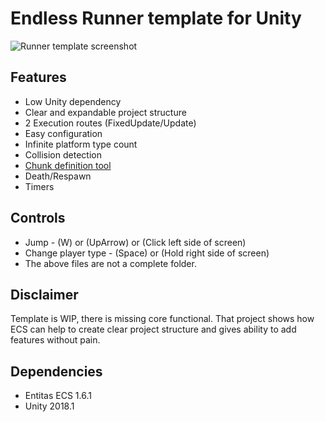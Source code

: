 #  Endless Runner template for Unity

![Runner template screenshot](https://i.imgur.com/0SXy7iT.gif) 

## Features
- Low Unity dependency
- Clear and expandable project structure
- 2 Execution routes (FixedUpdate/Update)
- Easy configuration
- Infinite platform type count
- Collision detection
- [Chunk definition tool](https://imgur.com/a/yFq38T9)
- Death/Respawn
- Timers

## Controls
- Jump - (W) or (UpArrow) or (Click left side of screen)
- Change player type - (Space) or (Hold right side of screen)
- The above files are not a complete folder.

## Disclaimer
Template is WIP, there is missing core functional. That project shows how ECS can help to create clear project structure and gives ability to add features without pain.
## Dependencies
- Entitas ECS 1.6.1
- Unity 2018.1
